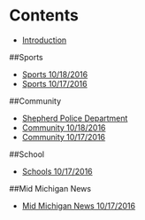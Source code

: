 
# Contents

* [Introduction](README.md)

##Sports
* [Sports 10/18/2016](_posts/athletics-10182016md.md)
* [Sports 10/17/2016](_posts/2016-10-16-shepherd-athletics-10162016.md)

##Community
* [Shepherd Police Department](shepherdpolicedepartment.md)
* [Community 10/18/2016](_posts/community-10182016.md)
* [Community 10/17/2016](_posts/communitynews.md)

##School

* [Schools 10/17/2016](_posts/schools-10172016.md)

##Mid Michigan News
* [Mid Michigan News 10/17/2016](_posts/midmichigannews-10172016.md)


